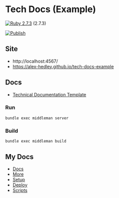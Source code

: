 # Tech Docs (Example)

[![Ruby 2.7.3](https://img.shields.io/badge/Ruby-CC342D?style=for-the-badge&logo=ruby&logoColor=white)](https://www.ruby-lang.org/en/) (2.7.3)

<!-- [![Deploy (Middleman) (marketplace)](https://github.com/alex-hedley/tech-docs-example/actions/workflows/gh-pages.yml/badge.svg)](https://github.com/alex-hedley/tech-docs-example/actions/workflows/gh-pages.yml) -->
<!-- [![Deploy (Middleman)](https://github.com/alex-hedley/tech-docs-example/actions/workflows/deploy.yml/badge.svg)](https://github.com/alex-hedley/tech-docs-example/actions/workflows/deploy.yml) -->
<!-- [![Deploy](https://github.com/alex-hedley/tech-docs-example/actions/workflows/main.yml/badge.svg)](https://github.com/alex-hedley/tech-docs-example/actions/workflows/main.yml) -->
[![Publish](https://github.com/alex-hedley/tech-docs-example/actions/workflows/publish.yml/badge.svg)](https://github.com/alex-hedley/tech-docs-example/actions/workflows/publish.yml)

## Site

- http://localhost:4567/
- https://alex-hedley.github.io/tech-docs-example

## Docs

- [Technical Documentation Template](https://tdt-documentation.london.cloudapps.digital/)

### Run

`bundle exec middleman server`

### Build

`bundle exec middleman build`

## My Docs

- [Docs](docs/README.md)
- [More](docs/MORE.md)
- [Setup](docs/SETUP.md)
- [Deploy](docs/DEPLOY.md)
- [Scripts](docs/SCRIPTS.md)
